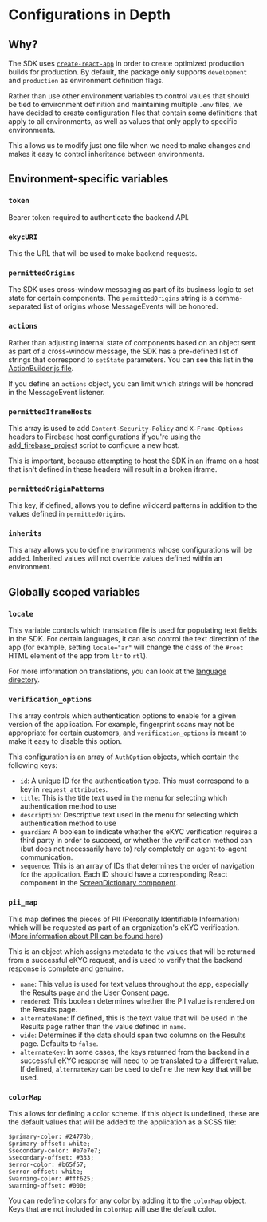 # Configurations in Depth

## Why?
The SDK uses [`create-react-app`](https://create-react-app.dev) in order to create optimized production builds for production. By default, the package only supports `development` and `production` as environment definition flags.

Rather than use other environment variables to control values that should be tied to environment definition and maintaining multiple `.env` files, we have decided to create configuration files that contain some definitions that apply to all environments, as well as values that only apply to specific environments.

This allows us to modify just one file when we need to make changes and makes it easy to control inheritance between environments.

## Environment-specific variables
### `token`
Bearer token required to authenticate the backend API.

### `ekycURI`
This the URL that will be used to make backend requests.

### `permittedOrigins`
The SDK uses cross-window messaging as part of its business logic to set state for certain components. The `permittedOrigins` string is a comma-separated list of origins whose MessageEvents will be honored.

### `actions`
Rather than adjusting internal state of components based on an object sent as part of a cross-window message, the SDK has a pre-defined list of strings that correspond to `setState` parameters. You can see this list in the [ActionBuilder.js file](https://github.com/kiva/Protocol-EKYC-SDK/blob/master/tools/bundle/ActionBuilder.js).

If you define an `actions` object, you can limit which strings will be honored in the MessageEvent listener.

### `permittedIframeHosts`
This array is used to add `Content-Security-Policy` and `X-Frame-Options` headers to Firebase host configurations if you're using the [add_firebase_project](https://github.com/kiva/Protocol-EKYC-SDK/blob/master/tools/deploy/add_firebase_project.sh) script to configure a new host.

This is important, because attempting to host the SDK in an iframe on a host that isn't defined in these headers will result in a broken iframe.

### `permittedOriginPatterns`
This key, if defined, allows you to define wildcard patterns in addition to the values defined in `permittedOrigins`.

### `inherits`
This array allows you to define environments whose configurations will be added. Inherited values will not override values defined within an environment.

## Globally scoped variables
### `locale`
This variable controls which translation file is used for populating text fields in the SDK. For certain languages, it can also control the text direction of the app (for example, setting `locale="ar"` will change the class of the `#root` HTML element of the app from `ltr` to `rtl`).

For more information on translations, you can look at the [language directory](https://github.com/kiva/protocol-sdk-verifier/tree/master/tools/language).

### `verification_options`
This array controls which authentication options to enable for a given version of the application. For example, fingerprint scans may not be appropriate for certain customers, and `verification_options` is meant to make it easy to disable this option.

This configuration is an array of `AuthOption` objects, which contain the following keys:

* `id`: A unique ID for the authentication type. This must correspond to a key in `request_attributes`.
* `title`: This is the title text used in the menu for selecting which authentication method to use
* `description`: Descriptive text used in the menu for selecting which authentication method to use
* `guardian`: A boolean to indicate whether the eKYC verification requires a third party in order to succeed, or whether the verification method can (but does not necessarily have to) rely completely on agent-to-agent communication.
* `sequence`: This is an array of IDs that determines the order of navigation for the application. Each ID should have a corresponding React component in the [ScreenDictionary component](https://github.com/kiva/protocol-sdk-verifier/blob/master/src/ui/screens/ScreenDictionary.tsx).

### `pii_map`
This map defines the pieces of PII (Personally Identifiable Information) which will be requested as part of an organization's eKYC verification. ([More information about PII can be found here](https://en.wikipedia.org/wiki/Personal_data))

This is an object which assigns metadata to the values that will be returned from a successful eKYC request, and is used to verify that the backend response is complete and genuine.

* `name`: This value is used for text values throughout the app, especially the Results page and the User Consent page.
* `rendered`: This boolean determines whether the PII value is rendered on the Results page.
* `alternateName`: If defined, this is the text value that will be used in the Results page rather than the value defined in `name`.
* `wide`: Determines if the data should span two columns on the Results page. Defaults to `false`.
* `alternateKey`: In some cases, the keys returned from the backend in a successful eKYC response will need to be translated to a different value. If defined, `alternateKey` can be used to define the new key that will be used.

### `colorMap`
This allows for defining a color scheme. If this object is undefined, these are the default values that will be added to the application as a SCSS file:

```
$primary-color: #24778b;
$primary-offset: white;
$secondary-color: #e7e7e7;
$secondary-offset: #333;
$error-color: #b65f57;
$error-offset: white;
$warning-color: #fff625;
$warning-offset: #000;
```

You can redefine colors for any color by adding it to the `colorMap` object. Keys that are not included in `colorMap` will use the default color.
